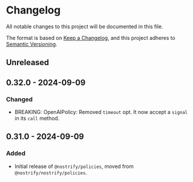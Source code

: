 # Changelog

All notable changes to this project will be documented in this file.

The format is based on [Keep a Changelog](https://keepachangelog.com/en/1.1.0/),
and this project adheres to [Semantic Versioning](https://semver.org/spec/v2.0.0.html).

## Unreleased

## 0.32.0 - 2024-09-09

### Changed

- BREAKING: OpenAIPolicy: Removed `timeout` opt. It now accept a `signal` in its `call` method.

## 0.31.0 - 2024-09-09

### Added

- Initial release of `@nostrify/policies`, moved from `@nostrify/nostrify/policies`.
